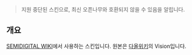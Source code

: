> 지원 중단된 스킨으로, 최신 오픈나무와 호환되지 않을 수 있음을 알립니다.

## 개요
[SEMIDIGITAL WIKI](https://wiki.semidigital.co.kr)에서 사용하는 스킨입니다. 원본은 [다올위키](https://daol.cc)의 Vision입니다.
